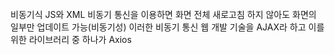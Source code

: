 ######
비동기식 JS와 XML
비동기 통신을 이용하면 화면 전체 새로고침 하지 않아도 화면의 일부만 업데이트 가능(비동기성)
이러한 비동기 통신 웹 개발 기술을 AJAX라 하고 이를 위한 라이브러리 중 하나가 Axios

